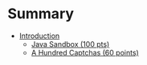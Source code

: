 # Summary

* [Introduction](README.md)
   * [Java Sandbox (100 pts)](java_sandbox_100_pts.md)
   * [A Hundred Captchas (60 points)](a_hundred_captchas_60_points.md)


